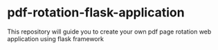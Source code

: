 # pdf-rotation-flask-application
This repository will guide you to create your own pdf page rotation web application using flask framework

